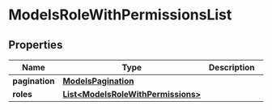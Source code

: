 

# ModelsRoleWithPermissionsList


## Properties

| Name | Type | Description | Notes |
|------------ | ------------- | ------------- | -------------|
|**pagination** | [**ModelsPagination**](ModelsPagination.md) |  |  [optional] |
|**roles** | [**List&lt;ModelsRoleWithPermissions&gt;**](ModelsRoleWithPermissions.md) |  |  [optional] |



